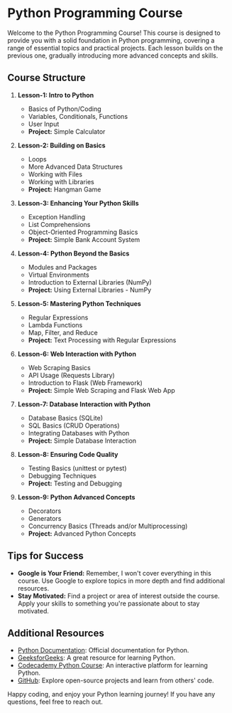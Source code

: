 # Python Programming Course

Welcome to the Python Programming Course! This course is designed to provide you with a solid foundation in Python programming, covering a range of essential topics and practical projects. Each lesson builds on the previous one, gradually introducing more advanced concepts and skills.

## Course Structure

1. **Lesson-1: Intro to Python**

   - Basics of Python/Coding
   - Variables, Conditionals, Functions
   - User Input
   - **Project:** Simple Calculator

2. **Lesson-2: Building on Basics**

   - Loops
   - More Advanced Data Structures
   - Working with Files
   - Working with Libraries
   - **Project:** Hangman Game

3. **Lesson-3: Enhancing Your Python Skills**

   - Exception Handling
   - List Comprehensions
   - Object-Oriented Programming Basics
   - **Project:** Simple Bank Account System

4. **Lesson-4: Python Beyond the Basics**

   - Modules and Packages
   - Virtual Environments
   - Introduction to External Libraries (NumPy)
   - **Project:** Using External Libraries - NumPy

5. **Lesson-5: Mastering Python Techniques**

   - Regular Expressions
   - Lambda Functions
   - Map, Filter, and Reduce
   - **Project:** Text Processing with Regular Expressions

6. **Lesson-6: Web Interaction with Python**

   - Web Scraping Basics
   - API Usage (Requests Library)
   - Introduction to Flask (Web Framework)
   - **Project:** Simple Web Scraping and Flask Web App

7. **Lesson-7: Database Interaction with Python**

   - Database Basics (SQLite)
   - SQL Basics (CRUD Operations)
   - Integrating Databases with Python
   - **Project:** Simple Database Interaction

8. **Lesson-8: Ensuring Code Quality**

   - Testing Basics (unittest or pytest)
   - Debugging Techniques
   - **Project:** Testing and Debugging

9. **Lesson-9: Python Advanced Concepts**
   - Decorators
   - Generators
   - Concurrency Basics (Threads and/or Multiprocessing)
   - **Project:** Advanced Python Concepts

## Tips for Success

- **Google is Your Friend:** Remember, I won't cover everything in this course. Use Google to explore topics in more depth and find additional resources.
- **Stay Motivated:** Find a project or area of interest outside the course. Apply your skills to something you're passionate about to stay motivated.

## Additional Resources

- [Python Documentation](https://docs.python.org/3/): Official documentation for Python.
- [GeeksforGeeks](https://www.geeksforgeeks.org/python-programming-language/?ref=outind): A great resource for learning Python.
- [Codecademy Python Course](https://www.codecademy.com/learn/learn-python-3): An interactive platform for learning Python.
- [GitHub](https://github.com/): Explore open-source projects and learn from others' code.

Happy coding, and enjoy your Python learning journey! If you have any questions, feel free to reach out.
